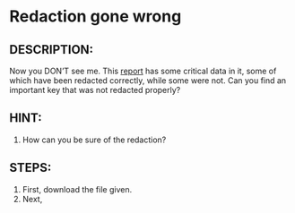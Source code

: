 # Redaction gone wrong
## DESCRIPTION:
Now you DON’T see me. 
This [report]() has some critical data in it, some of which have been redacted correctly, while some were not. 
Can you find an important key that was not redacted properly?
## HINT:
1. How can you be sure of the redaction?
## STEPS:
1. First, download the file given.
2. Next, 
